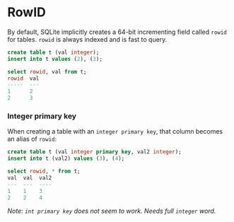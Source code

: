 # RowID

By default, SQLite implicitly creates a 64-bit incrementing field called `rowid` for tables. `rowid` is always indexed and is fast to query.

```sql
create table t (val integer);
insert into t values (2), (3);

select rowid, val from t;
rowid  val
-----  ---
1      2
2      3
```

### Integer primary key
When creating a table with an `integer primary key`, that column becomes an alias of `rowid`:

```sql
create table t (val integer primary key, val2 integer);
insert into t (val2) values (3), (4);

select rowid, * from t;
val  val  val2
---  ---  ----
1    1    3
2    2    4
```

*Note: `int primary key` does not seem to work. Needs full `integer` word.*

